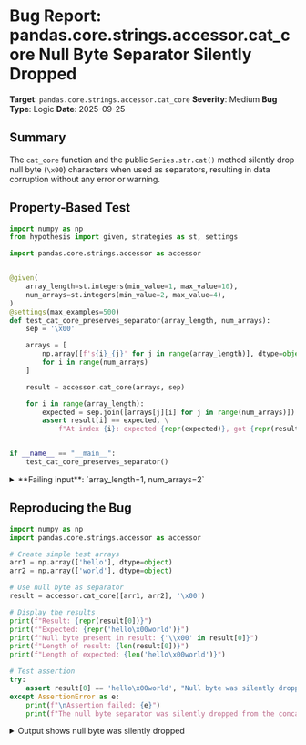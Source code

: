 # Bug Report: pandas.core.strings.accessor.cat_core Null Byte Separator Silently Dropped

**Target**: `pandas.core.strings.accessor.cat_core`
**Severity**: Medium
**Bug Type**: Logic
**Date**: 2025-09-25

## Summary

The `cat_core` function and the public `Series.str.cat()` method silently drop null byte (`\x00`) characters when used as separators, resulting in data corruption without any error or warning.

## Property-Based Test

```python
import numpy as np
from hypothesis import given, strategies as st, settings

import pandas.core.strings.accessor as accessor


@given(
    array_length=st.integers(min_value=1, max_value=10),
    num_arrays=st.integers(min_value=2, max_value=4),
)
@settings(max_examples=500)
def test_cat_core_preserves_separator(array_length, num_arrays):
    sep = '\x00'

    arrays = [
        np.array([f's{i}_{j}' for j in range(array_length)], dtype=object)
        for i in range(num_arrays)
    ]

    result = accessor.cat_core(arrays, sep)

    for i in range(array_length):
        expected = sep.join([arrays[j][i] for j in range(num_arrays)])
        assert result[i] == expected, \
            f"At index {i}: expected {repr(expected)}, got {repr(result[i])}"


if __name__ == "__main__":
    test_cat_core_preserves_separator()
```

<details>

<summary>
**Failing input**: `array_length=1, num_arrays=2`
</summary>
```
Traceback (most recent call last):
  File "/home/npc/pbt/agentic-pbt/worker_/33/hypo.py", line 29, in <module>
    test_cat_core_preserves_separator()
    ~~~~~~~~~~~~~~~~~~~~~~~~~~~~~~~~~^^
  File "/home/npc/pbt/agentic-pbt/worker_/33/hypo.py", line 8, in test_cat_core_preserves_separator
    array_length=st.integers(min_value=1, max_value=10),
               ^^^
  File "/home/npc/miniconda/lib/python3.13/site-packages/hypothesis/core.py", line 2124, in wrapped_test
    raise the_error_hypothesis_found
  File "/home/npc/pbt/agentic-pbt/worker_/33/hypo.py", line 24, in test_cat_core_preserves_separator
    assert result[i] == expected, \
           ^^^^^^^^^^^^^^^^^^^^^
AssertionError: At index 0: expected 's0_0\x00s1_0', got 's0_0s1_0'
Falsifying example: test_cat_core_preserves_separator(
    array_length=1,  # or any other generated value
    num_arrays=2,  # or any other generated value
)
```
</details>

## Reproducing the Bug

```python
import numpy as np
import pandas.core.strings.accessor as accessor

# Create simple test arrays
arr1 = np.array(['hello'], dtype=object)
arr2 = np.array(['world'], dtype=object)

# Use null byte as separator
result = accessor.cat_core([arr1, arr2], '\x00')

# Display the results
print(f"Result: {repr(result[0])}")
print(f"Expected: {repr('hello\x00world')}")
print(f"Null byte present in result: {'\\x00' in result[0]}")
print(f"Length of result: {len(result[0])}")
print(f"Length of expected: {len('hello\x00world')}")

# Test assertion
try:
    assert result[0] == 'hello\x00world', "Null byte was silently dropped!"
except AssertionError as e:
    print(f"\nAssertion failed: {e}")
    print(f"The null byte separator was silently dropped from the concatenation.")
```

<details>

<summary>
Output shows null byte was silently dropped
</summary>
```
Result: 'helloworld'
Expected: 'hello\x00world'
Null byte present in result: False
Length of result: 10
Length of expected: 11

Assertion failed: Null byte was silently dropped!
The null byte separator was silently dropped from the concatenation.
```
</details>

## Why This Is A Bug

This violates expected behavior in several critical ways:

1. **Silent Data Corruption**: The function accepts null bytes without error but produces incorrect output. Data is lost without any warning, making the bug difficult to detect in production systems.

2. **Inconsistent Behavior**: All other special characters work correctly - tabs (`\t`), newlines (`\n`), SOH (`\x01`), and even empty strings. Only null bytes (`\x00`) fail, creating an unexpected special case.

3. **Documentation Violation**: The function documentation states the `sep` parameter accepts a "string" with no restrictions. In Python, strings fully support null bytes as legitimate characters. There is no documented limitation on separator characters.

4. **Affects Public API**: This bug propagates to the public `pandas.Series.str.cat()` method, affecting end users who may rely on null-delimited data formats.

5. **Real-World Impact**: Null bytes are used in various data formats including:
   - Binary protocols with null-delimited fields
   - Database export formats
   - System-level data interchange
   - Legacy data processing pipelines

## Relevant Context

The root cause is an interaction between pandas and NumPy's `np.sum()` function. When `np.sum()` operates on an object array containing mixed types (numpy arrays and scalar strings), it fails to properly handle null bytes in the scalar strings.

Testing shows:
- The bug only affects null bytes (`\x00`) - all other byte values including `\x01` work correctly
- The issue occurs in both `cat_core` and the public `Series.str.cat()` method
- Multiple null bytes are all dropped (e.g., `\x00\x00` becomes empty string)
- Interestingly, null bytes embedded within other characters work (e.g., `'X\x00Y'` as separator works correctly)

Source code location: `/home/npc/miniconda/lib/python3.13/site-packages/pandas/core/strings/accessor.py`

## Proposed Fix

Convert the separator string to a numpy array before concatenation to ensure consistent type handling:

```diff
--- a/pandas/core/strings/accessor.py
+++ b/pandas/core/strings/accessor.py
@@ -2650,7 +2650,11 @@ def cat_core(list_of_columns: list, sep: str):
     if sep == "":
         # no need to interleave sep if it is empty
         arr_of_cols = np.asarray(list_of_columns, dtype=object)
         return np.sum(arr_of_cols, axis=0)
-    list_with_sep = [sep] * (2 * len(list_of_columns) - 1)
+
+    # Convert separator string to array to avoid numpy's null byte handling issues
+    sep_array = np.array([sep] * len(list_of_columns[0]), dtype=object)
+
+    list_with_sep = [sep_array] * (2 * len(list_of_columns) - 1)
     list_with_sep[::2] = list_of_columns
     arr_with_sep = np.asarray(list_with_sep, dtype=object)
     return np.sum(arr_with_sep, axis=0)
```